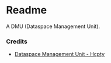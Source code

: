 # Readme
A DMU (Dataspace Management Unit).

### Credits
- [Dataspace Management Unit - Hcpty](https://github.com/hcpty/dataspace-management-unit)
